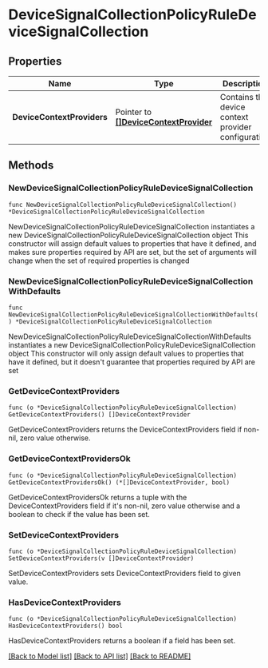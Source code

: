 # DeviceSignalCollectionPolicyRuleDeviceSignalCollection

## Properties

Name | Type | Description | Notes
------------ | ------------- | ------------- | -------------
**DeviceContextProviders** | Pointer to [**[]DeviceContextProvider**](DeviceContextProvider.md) | Contains the device context provider configuration | [optional] 

## Methods

### NewDeviceSignalCollectionPolicyRuleDeviceSignalCollection

`func NewDeviceSignalCollectionPolicyRuleDeviceSignalCollection() *DeviceSignalCollectionPolicyRuleDeviceSignalCollection`

NewDeviceSignalCollectionPolicyRuleDeviceSignalCollection instantiates a new DeviceSignalCollectionPolicyRuleDeviceSignalCollection object
This constructor will assign default values to properties that have it defined,
and makes sure properties required by API are set, but the set of arguments
will change when the set of required properties is changed

### NewDeviceSignalCollectionPolicyRuleDeviceSignalCollectionWithDefaults

`func NewDeviceSignalCollectionPolicyRuleDeviceSignalCollectionWithDefaults() *DeviceSignalCollectionPolicyRuleDeviceSignalCollection`

NewDeviceSignalCollectionPolicyRuleDeviceSignalCollectionWithDefaults instantiates a new DeviceSignalCollectionPolicyRuleDeviceSignalCollection object
This constructor will only assign default values to properties that have it defined,
but it doesn't guarantee that properties required by API are set

### GetDeviceContextProviders

`func (o *DeviceSignalCollectionPolicyRuleDeviceSignalCollection) GetDeviceContextProviders() []DeviceContextProvider`

GetDeviceContextProviders returns the DeviceContextProviders field if non-nil, zero value otherwise.

### GetDeviceContextProvidersOk

`func (o *DeviceSignalCollectionPolicyRuleDeviceSignalCollection) GetDeviceContextProvidersOk() (*[]DeviceContextProvider, bool)`

GetDeviceContextProvidersOk returns a tuple with the DeviceContextProviders field if it's non-nil, zero value otherwise
and a boolean to check if the value has been set.

### SetDeviceContextProviders

`func (o *DeviceSignalCollectionPolicyRuleDeviceSignalCollection) SetDeviceContextProviders(v []DeviceContextProvider)`

SetDeviceContextProviders sets DeviceContextProviders field to given value.

### HasDeviceContextProviders

`func (o *DeviceSignalCollectionPolicyRuleDeviceSignalCollection) HasDeviceContextProviders() bool`

HasDeviceContextProviders returns a boolean if a field has been set.


[[Back to Model list]](../README.md#documentation-for-models) [[Back to API list]](../README.md#documentation-for-api-endpoints) [[Back to README]](../README.md)



